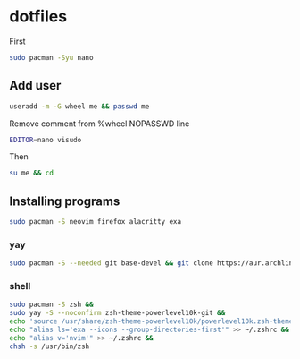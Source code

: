 # dotfiles
First
```sh
sudo pacman -Syu nano
```
## Add user
```sh
useradd -m -G wheel me && passwd me
```
Remove comment from %wheel NOPASSWD line
```sh
EDITOR=nano visudo
```
Then
```sh
su me && cd
```
## Installing programs
```sh
sudo pacman -S neovim firefox alacritty exa
```
### yay
```sh
sudo pacman -S --needed git base-devel && git clone https://aur.archlinux.org/yay.git && cd yay && makepkg -si && cd && rm -rf yay
```
### shell
```sh
sudo pacman -S zsh &&
sudo yay -S --noconfirm zsh-theme-powerlevel10k-git &&
echo 'source /usr/share/zsh-theme-powerlevel10k/powerlevel10k.zsh-theme' >> ~/.zshrc &&
echo "alias ls='exa --icons --group-directories-first'" >> ~/.zshrc &&
echo "alias v='nvim'" >> ~/.zshrc &&
chsh -s /usr/bin/zsh
```
